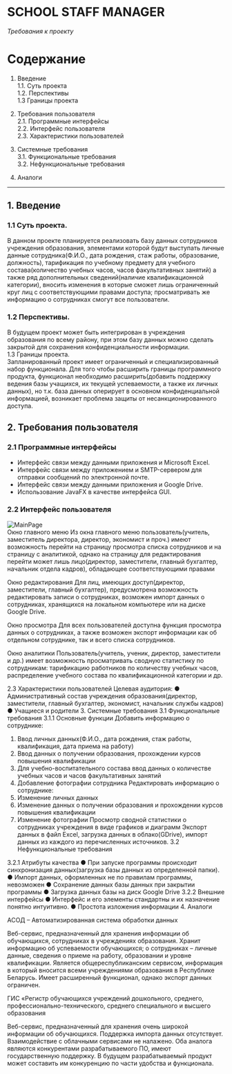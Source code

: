 # SCHOOL STAFF MANAGER
*Требования к проекту*  

# Содержание

 1.	Введение  
   1.1. Суть проекта  
   1.2. Перспективы  
   1.3 Границы проекта
 
 2.	Требования пользователя  
   2.1. Программные интерфейсы  
   2.2. Интерфейс пользователя  
   2.3. Характеристики пользователей
   
 3.	Системные требования   
   3.1. Функциональные требования  
   3.2. Нефункциональные требования  
         
 4.	Аналоги
 
---
##  1.	Введение    
###    1.1	Суть проекта.

В данном проекте планируется реализовать базу данных сотрудников учреждения образования, элементами которой будут выступать личные данные сотрудника(Ф.И.О., дата рождения, стаж работы, образование, должность), тарификация по учебному предмету для учебного состава(количество учебных часов, часов факультативных занятий) а также ряд дополнительных сведений(наличие квалификационной категории), вносить изменения в которые сможет лишь ограниченный круг лиц с соответствующими правами доступа; просматривать же информацию о сотрудниках смогут все пользователи. 

###     1.2 Перспективы. 
В будущем проект может быть интегрирован в учреждения образования по всему району, при этом базу данных можно сделать закрытой для сохранения конфиденциальности информации.  
	1.3 Границы проекта.      
Запланированный проект имеет ограниченный и специализированный набор функционала. Для того чтобы расширить границы программного продукта, функционал необходимо расширить(добавить поддержку ведения базы учащихся, их текущей успеваемости, а также их личных данных), но т.к. база данных оперирует в основном конфиденциальной информацией, возникает проблема защиты от несанкционированного доступа.

## 2.	Требования пользователя

### 2.1	Программные интерфейсы  

-	Интерфейс связи между данными приложения и Microsoft Excel.  
-	Интерфейс связи между приложением и SMTP-сервером для отправки сообщений по электронной почте.  
-	Интерфейс связи между данными приложения и Google Drive.  
-	Использование JavaFX в качестве интерфейса GUI.    


### 2.2	Интерфейс пользователя
 ![MainPage](../Images/Main.png)  
Окно главного меню
Из окна главного меню пользователь(учитель, заместитель директора, директор, экономист и проч.) имеют возможность перейти на страницу просмотра списка сотрудников и на страницу с аналитикой, однако на страницу для редактирования перейти может лишь лицо(директор, заместители, главный бухгалтер, начальник отдела кадров), обладающее соответствующими правами
 
Окно редактирования 
Для лиц, имеющих доступ(директор, заместители, главный бухгалтер), предусмотрена возможность редактировать записи о сотрудниках, возможен импорт данных о сотрудниках, хранящихся на локальном компьютере или на диске Google Drive. 
 
Окно просмотра
Для всех пользователей доступна функция просмотра данных о сотрудниках, а также возможен экспорт информации как об отдельном сотруднике, так и всего списка сотрудников.
 
Окно аналитики
Пользователь(учитель, ученик, директор, заместители и др.) имеет возможность просматривать сводную статистику по сотрудникам: тарификацию работников по количеству учебных часов, распределение учебного состава по квалификационной категории и др.

2.3	Характеристики пользователей
Целевая аудитория:
●	Административный состав учреждения образования(директор, заместители, главный бухгалтер, экономист, начальник службы кадров)
●	Учащиеся и родители
3. Системные требования
3.1 Функциональные требования
3.1.1 Основные функции
	Добавить информацию о сотруднике:
1.	Ввод личных данных(Ф.И.О., дата рождения, стаж работы, квалификация, дата приема на работу)
2.	Ввод данных о получении образования, прохождении курсов повышения квалификации
3.	Для учебно-воспитательного состава ввод данных о количестве учебных часов и часов факультативных занятий
4.	Добавление фотографии сотрудника
Редактировать информацию о сотруднике:
1.	Изменение личных данных
2.	Изменение данных о получении образования и прохождении курсов повышения квалификации
3.	Изменение фотографии
Просмотр сводной статистики о сотрудниках учреждения в виде графиков и диаграмм
Экспорт данных в файл Excel, загрузка данных в облако(GDrive), импорт данных из каждого из перечисленных источников.
3.2	Нефункциональные требования

3.2.1	Атрибуты качества
●	При запуске программы происходит синхронизация данных(загрузка базы данных из определенной папки).
●	Импорт данных, оформленных не по правилам программы, невозможен
●	Сохранение данных базы данных при закрытии программы
●	Загрузка данных базы на диск Google Drive
	3.2.2	Внешние интерфейсы
		●	Интерфейс и его элементы стандартны и их назначение понятно интуитивно.
		●	Простота изложения информации
4. Аналоги

АСОД – Автоматизированная система обработки данных 
 
Веб-сервис, предназначенный для хранения информации об обучающихся, сотрудниках в учреждениях образования. Хранит информацию об успеваемости обучающихся; о сотрудниках – личные данные, сведения о приеме на работу, образовании и уровне квалификации. Является общереспубликанским сервисом, информация в который вносится всеми учреждениями образования в Республике Беларусь.
Имеет расширенный функционал, однако экспорт данных ограничен. 

ГИС «Регистр обучающихся учреждений дошкольного, среднего, профессионально-технического, среднего специального и высшего образования

Веб-сервис, предназначенный для хранения очень широкой информации об обучающихся. Поддержка импорта данных отсутствует. Взаимодействие с облачными сервисами не налажено.
Оба аналога являются конкурентами разрабатываемого ПО, имеют государственную поддержку. В будущем разрабатываемый продукт может составить им конкуренцию по части удобства и функционала.


